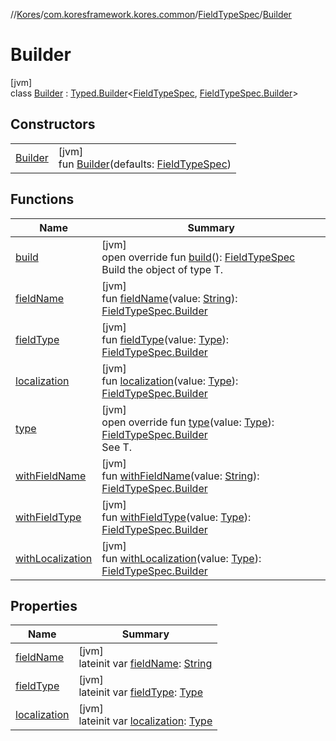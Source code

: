 //[Kores](../../../../index.md)/[com.koresframework.kores.common](../../index.md)/[FieldTypeSpec](../index.md)/[Builder](index.md)

# Builder

[jvm]\
class [Builder](index.md) : [Typed.Builder](../../../com.koresframework.kores.base/-typed/-builder/index.md)<[FieldTypeSpec](../index.md), [FieldTypeSpec.Builder](index.md)>

## Constructors

| | |
|---|---|
| [Builder](-builder.md) | [jvm]<br>fun [Builder](-builder.md)(defaults: [FieldTypeSpec](../index.md)) |

## Functions

| Name | Summary |
|---|---|
| [build](build.md) | [jvm]<br>open override fun [build](build.md)(): [FieldTypeSpec](../index.md)<br>Build the object of type T. |
| [fieldName](field-name.md) | [jvm]<br>fun [fieldName](field-name.md)(value: [String](https://kotlinlang.org/api/latest/jvm/stdlib/kotlin/-string/index.html)): [FieldTypeSpec.Builder](index.md) |
| [fieldType](field-type.md) | [jvm]<br>fun [fieldType](field-type.md)(value: [Type](https://docs.oracle.com/javase/8/docs/api/java/lang/reflect/Type.html)): [FieldTypeSpec.Builder](index.md) |
| [localization](localization.md) | [jvm]<br>fun [localization](localization.md)(value: [Type](https://docs.oracle.com/javase/8/docs/api/java/lang/reflect/Type.html)): [FieldTypeSpec.Builder](index.md) |
| [type](type.md) | [jvm]<br>open override fun [type](type.md)(value: [Type](https://docs.oracle.com/javase/8/docs/api/java/lang/reflect/Type.html)): [FieldTypeSpec.Builder](index.md)<br>See T. |
| [withFieldName](with-field-name.md) | [jvm]<br>fun [withFieldName](with-field-name.md)(value: [String](https://kotlinlang.org/api/latest/jvm/stdlib/kotlin/-string/index.html)): [FieldTypeSpec.Builder](index.md) |
| [withFieldType](with-field-type.md) | [jvm]<br>fun [withFieldType](with-field-type.md)(value: [Type](https://docs.oracle.com/javase/8/docs/api/java/lang/reflect/Type.html)): [FieldTypeSpec.Builder](index.md) |
| [withLocalization](with-localization.md) | [jvm]<br>fun [withLocalization](with-localization.md)(value: [Type](https://docs.oracle.com/javase/8/docs/api/java/lang/reflect/Type.html)): [FieldTypeSpec.Builder](index.md) |

## Properties

| Name | Summary |
|---|---|
| [fieldName](field-name.md) | [jvm]<br>lateinit var [fieldName](field-name.md): [String](https://kotlinlang.org/api/latest/jvm/stdlib/kotlin/-string/index.html) |
| [fieldType](field-type.md) | [jvm]<br>lateinit var [fieldType](field-type.md): [Type](https://docs.oracle.com/javase/8/docs/api/java/lang/reflect/Type.html) |
| [localization](localization.md) | [jvm]<br>lateinit var [localization](localization.md): [Type](https://docs.oracle.com/javase/8/docs/api/java/lang/reflect/Type.html) |
